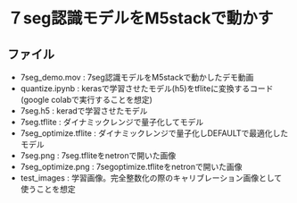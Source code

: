 # ７seg認識モデルをM5stackで動かす


## ファイル

- 7seg_demo.mov : 7seg認識モデルをM5stackで動かしたデモ動画
- quantize.ipynb : kerasで学習させたモデル(h5)をtfliteに変換するコード (google colabで実行することを想定)
- 7seg.h5 : keradで学習させたモデル 
- 7seg.tflite : ダイナミックレンジで量子化してモデル
- 7seg_optimize.tflite : ダイナミックレンジで量子化しDEFAULTで最適化したモデル
- 7seg.png : 7seg.tfliteをnetronで開いた画像
- 7seg_optimize.png : 7segoptimize.tfliteをnetronで開いた画像
- test_images : 学習画像。完全整数化の際のキャリブレーション画像として使うことを想定

